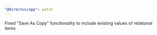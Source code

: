 ```yaml
---
"@directus/app": patch
---
```


Fixed "Save As Copy" functionality to include existing values of relational items

